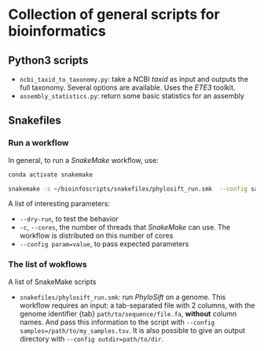 # Collection of general scripts for bioinformatics

## Python3 scripts

- `ncbi_taxid_to_taxonomy.py`: take a NCBI _taxid_ as input and outputs the full
taxonomy. Several options are available. Uses the _ETE3_ toolkit.
- `assembly_statistics.py`: return some basic statistics for an assembly

## Snakefiles

### Run a workflow

In general, to run a _SnakeMake_ workflow, use:

```bash
conda activate snakemake

snakemake -s ~/bioinfoscripts/snakefiles/phylosift_run.smk  --config samples=samples.tsv outdir=result/00_test_pipeline
```

A list of interesting parameters:
- `--dry-run`, to test the behavior
- `-c`, `--cores`, the number of threads that _SnakeMake_ can use. The workflow
is distributed on this number of cores
- `--config param=value`, to pass expected parameters

### The list of wokflows

A list of SnakeMake scripts
- `snakefiles/phylosift_run.smk`: run _PhyloSift_ on a genome. This workflow
requires an input: a tab-separated file with 2 columns, with the genome identifier
\{tab\} `path/to/sequence/file.fa`, **without** column names. And pass this
information to the script with `--config samples=/path/to/my_samples.tsv`.
It is also possible to give an output directory with `--config outdir=path/to/dir`.